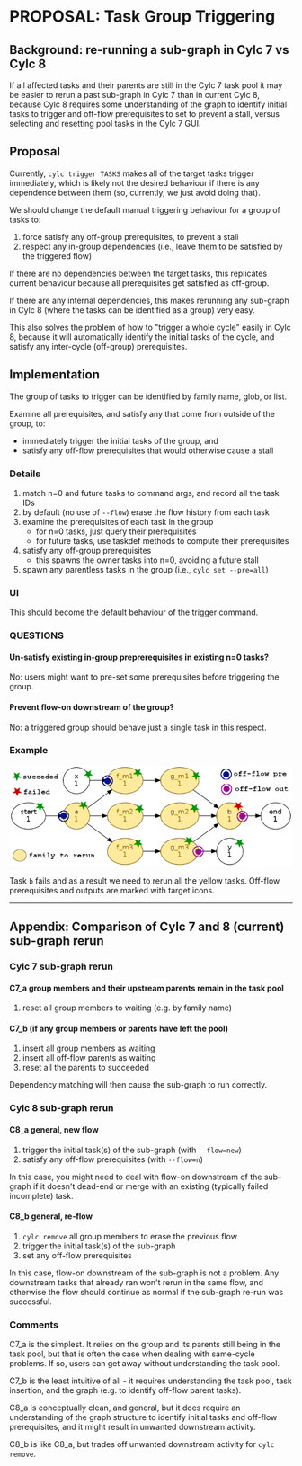 # PROPOSAL: Task Group Triggering

## Background: re-running a sub-graph in Cylc 7 vs Cylc 8

If all affected tasks and their parents are still in the Cylc 7 task pool it may be
easier to rerun a past sub-graph in Cylc 7 than in current Cylc 8, because
Cylc 8 requires some understanding of the graph to identify initial tasks to trigger
and off-flow prerequisites to set to prevent a stall, versus selecting and resetting
pool tasks in the Cylc 7 GUI.

## Proposal

Currently, `cylc trigger TASKS` makes all of the target tasks trigger immediately,
which is likely not the desired behaviour if there is any dependence between them
(so, currently, we just avoid doing that).

We should change the default manual triggering behaviour for a group of tasks to:
 1. force satisfy any off-group prerequisites, to prevent a stall
 1. respect any in-group dependencies (i.e., leave them to be satisfied by the
 triggered flow)

If there are no dependencies between the target tasks, this replicates current
behaviour because all prerequisites get satisfied as off-group.

If there are any internal dependencies, this makes rerunning any sub-graph in
Cylc 8 (where the tasks can be identified as a group) very easy.

This also solves the problem of how to "trigger a whole cycle" easily in Cylc 8,
because it will automatically identify the initial tasks of the cycle, and satisfy
any inter-cycle (off-group) prerequisites.

## Implementation

The group of tasks to trigger can be identified by family name, glob, or list.

Examine all prerequisites, and satisfy any that come from outside of the group, to:
- immediately trigger the initial tasks of the group, and
- satisfy any off-flow prerequisites that would otherwise cause a stall

### Details

   1. match n=0 and future tasks to command args, and record all the task IDs
   1. by default (no use of `--flow`) erase the flow history from each task
   1. examine the prerequisites of each task in the group
       - for n=0 tasks, just query their prerequisites
       - for future tasks, use taskdef methods to compute their prerequisites
   1. satisfy any off-group prerequisites
       - this spawns the owner tasks into n=0, avoiding a future stall
   1. spawn any parentless tasks in the group (i.e., `cylc set --pre=all`)

### UI

This should become the default behaviour of the trigger command.

### QUESTIONS

#### Un-satisfy existing in-group preprerequisites in existing n=0 tasks?

No: users might want to pre-set some prerequisites before triggering the group.

#### Prevent flow-on downstream of the group?

No: a triggered group should behave just a single task in this respect.

### Example

![graph](img/rerun.png)

Task `b` fails and as a result we need to rerun all the yellow tasks.
Off-flow prerequisites and outputs are marked with target icons.

-----

## Appendix: Comparison of Cylc 7 and 8 (current) sub-graph rerun

### Cylc 7 sub-graph rerun

#### C7_a group members and their upstream parents remain in the task pool

1. reset all group members to waiting (e.g. by family name)

#### C7_b (if any group members or parents have left the pool)

1. insert all group members as waiting
2. insert all off-flow parents as waiting
3. reset all the parents to succeeded

Dependency matching will then cause the sub-graph to run correctly.

### Cylc 8 sub-graph rerun

#### C8_a general, new flow

1. trigger the initial task(s) of the sub-graph (with `--flow=new`)
2. satisfy any off-flow prerequisites (with `--flow=n`)

In this case, you might need to deal with flow-on downstream of the sub-graph if it
doesn't dead-end or merge with an existing (typically failed incomplete) task.

#### C8_b general, re-flow

1. `cylc remove` all group members to erase the previous flow
2. trigger the initial task(s) of the sub-graph
3. set any off-flow prerequisites

In this case, flow-on downstream of the sub-graph is not a problem. Any
downstream tasks that already ran won't rerun in the same flow, and otherwise
the flow should continue as normal if the sub-graph re-run was successful.

### Comments

C7_a is the simplest. It relies on the group and its parents still being in the task
pool, but that is often the case when dealing with same-cycle problems. If so,
users can get away without understanding the task pool.

C7_b is the least intuitive of all - it requires understanding the task pool,
task insertion, and the graph (e.g. to identify off-flow parent tasks).

C8_a is conceptually clean, and general, but it does require an understanding of the
graph structure to identify initial tasks and off-flow prerequisites, and it might
result in unwanted downstream activity.

C8_b is like C8_a, but trades off unwanted downstream activity for `cylc remove`.
